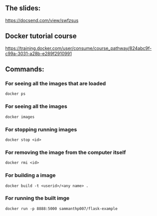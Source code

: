 ## The slides:
https://docsend.com/view/swfzsus

## Docker tutorial course
https://training.docker.com/user/consume/course_pathway/824abc9f-c99a-3031-a28b-e289f2910991


## Commands:

### For seeing all the images that are loaded
```
docker ps 
```

### For seeing all the images
```
docker images
```

### For stopping running images
```
docker stop <id>
```

### For removing the image from the computer itself
```
docker rmi <id>
```

### For building a image
```
docker build -t <userid>/<any name> .
```

### For running the built imge
```
docker run -p 8888:5000 sammanthp007/flask-example
```
